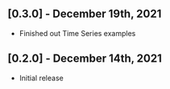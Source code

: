 ## [0.3.0] - December 19th, 2021

* Finished out Time Series examples


## [0.2.0] - December 14th, 2021

* Initial release
